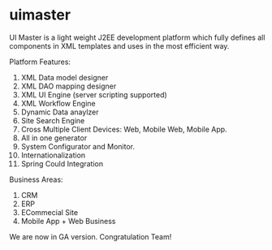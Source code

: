 # uimaster
UI Master is a light weight J2EE development platform which fully defines all components in XML templates and uses in the most efficient way.

Platform Features:<br>
1. XML Data model designer<br>
2. XML DAO mapping designer<br>
3. XML UI Engine (server scripting supported)<br>
4. XML Workflow Engine<br>
5. Dynamic Data anaylzer<br>
6. Site Search Engine<br>
7. Cross Multiple Client Devices: Web, Mobile Web, Mobile App.<br>
8. All in one generator<br>
9. System Configurator and Monitor.<br>
10. Internationalization<br>
10. Spring Could Integration<br>

Business Areas:<br>
1. CRM<br>
2. ERP<br>
3. ECommecial Site<br>
4. Mobile App + Web Business<br>

We are now in GA version. Congratulation Team!
